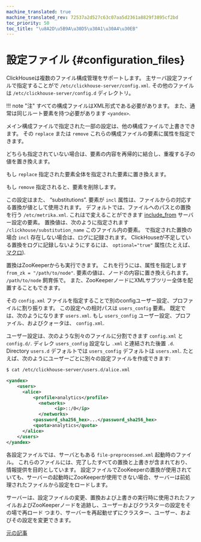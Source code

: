 ```yaml
---
machine_translated: true
machine_translated_rev: 72537a2d527c63c07aa5d2361a8829f3895cf2bd
toc_priority: 50
toc_title: "\u8A2D\u5B9A\u30D5\u30A1\u30A4\u30EB"
---
```


# 設定ファイル {#configuration_files}

ClickHouseは複数のファイル構成管理をサポートします。 主サーバ設定ファイルで指定することがで `/etc/clickhouse-server/config.xml`. その他のファイルは `/etc/clickhouse-server/config.d` ディレクトリ。

!!! note "注"
    すべての構成ファイルはXML形式である必要があります。 また、通常は同じルート要素を持つ必要があります `<yandex>`.

メイン構成ファイルで指定された一部の設定は、他の構成ファイルで上書きできます。 その `replace` または `remove` これらの構成ファイルの要素に属性を指定できます。

どちらも指定されていない場合は、要素の内容を再帰的に結合し、重複する子の値を置き換えます。

もし `replace` 指定された要素全体を指定された要素に置き換えます。

もし `remove` 指定されると、要素を削除します。

この設定はまた、 “substitutions”. 要素が `incl` 属性は、ファイルからの対応する置換が値として使用されます。 デフォルトでは、ファイルへのパスとの置換を行う `/etc/metrika.xml`. これはで変えることができます [include_from](server-configuration-parameters/settings.md#server_configuration_parameters-include_from) サーバー設定の要素。 置換値は、次のように指定されます `/clickhouse/substitution_name` このファイル内の要素。 で指定された置換の場合 `incl` 存在しない場合は、ログに記録されます。 ClickHouseが不足している置換をログに記録しないようにするには、 `optional="true"` 属性(たとえば、 [マクロ](server-configuration-parameters/settings.md)).

置換はZooKeeperからも実行できます。 これを行うには、属性を指定します `from_zk = "/path/to/node"`. 要素の値は、ノードの内容に置き換えられます。 `/path/to/node` 飼育係で。 また、ZooKeeperノードにXMLサブツリー全体を配置することもできます。

その `config.xml` ファイルを指定することで別のconfigユーザー設定、プロファイルに割り振ります。 この設定への相対パスは `users_config` 要素。 既定では、次のようになります `users.xml`. もし `users_config` ユーザー設定、プロファイル、およびクォータは、 `config.xml`.

ユーザー設定は、次のような別々のファイルに分割できます `config.xml` と `config.d/`.
ディレク `users_config` 設定なし `.xml` と連結された後置 `.d`.
Directory `users.d` デフォルトでは `users_config` デフォルトは `users.xml`.
たとえば、次のようにユーザーごとに別々の設定ファイルを作成できます:

``` bash
$ cat /etc/clickhouse-server/users.d/alice.xml
```

``` xml
<yandex>
    <users>
      <alice>
          <profile>analytics</profile>
            <networks>
                  <ip>::/0</ip>
            </networks>
          <password_sha256_hex>...</password_sha256_hex>
          <quota>analytics</quota>
      </alice>
    </users>
</yandex>
```

各設定ファイルでは、サーバともある `file-preprocessed.xml` 起動時のファイル。 これらのファイルには、完了したすべての置換と上書きが含まれており、情報提供を目的としています。 設定ファイルでZooKeeperの置換が使用されていても、サーバーの起動時にZooKeeperが使用できない場合、サーバーは前処理されたファイルから設定をロードします。

サーバーは、設定ファイルの変更、置換および上書きの実行時に使用されたファイルおよびZooKeeperノードを追跡し、ユーザーおよびクラスターの設定をその場で再ロード つまり、サーバーを再起動せずにクラスター、ユーザー、およびその設定を変更できます。

[元の記事](https://clickhouse.com/docs/en/operations/configuration_files/) <!--hide-->
